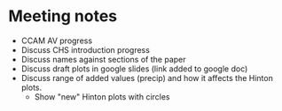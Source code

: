 # Meeting notes
- CCAM AV progress
- Discuss CHS introduction progress
- Discuss names against sections of the paper
- Discuss draft plots in google slides (link added to google doc)
- Discuss range of added values (precip) and how it affects the Hinton plots.
  - Show "new" Hinton plots with circles
